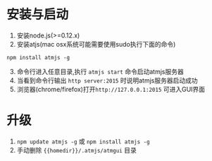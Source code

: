 # 安装与启动
1. 安装node.js(>=0.12.x)
2. 安装atjs(mac osx系统可能需要使用sudo执行下面的命令)

```
npm install atmjs -g
```

3. 命令行进入任意目录,执行 `atmjs start` 命令启动atmjs服务器
4. 当看到命令行输出 `http server:2015` 时说明atmjs服务器启动成功
5. 浏览器(chrome/firefox)打开`http://127.0.0.1:2015` 可进入GUI界面

# 升级
1. `npm update atmjs -g` 或 `npm install atmjs -g`
2. 手动删除 `{{homedir}}/.atmjs/atmgui` 目录